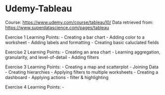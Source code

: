 # Udemy-Tableau
Course: https://www.udemy.com/course/tableau10/
Data retrieved from: https://www.superdatascience.com/pages/tableau

Exercise 1 Learning Points:
	- Creating a bar chart
	- Adding color to a worksheet
	- Adding labels and formatting
	- Creating basic caluclated fields

Exercise 2 Learning Points:
	- Creating an area chart
	- Learning aggregation, granularity, and level-of-detail
	- Adding filters
	
Exercise 3 Learning Points:
	- Creating a map and scatterplot
	- Joining Data
	- Creating hierarchies
	- Applying filters to multiple worksheets
	- Creating a dashboard
	- Applying actions - filter & highlighting

Exercise 4 Learning Points:
	- 